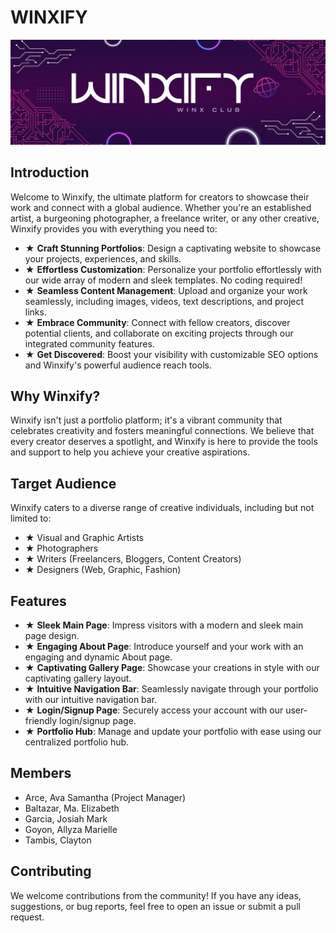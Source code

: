 # WINXIFY

![Winxify Logo](https://github.com/jshmrk/JUMPING-AWD-FEUTECH/raw/main/HEADER.png)

## Introduction
Welcome to Winxify, the ultimate platform for creators to showcase their work and connect with a global audience. Whether you're an established artist, a burgeoning photographer, a freelance writer, or any other creative, Winxify provides you with everything you need to:

- ★ **Craft Stunning Portfolios**: Design a captivating website to showcase your projects, experiences, and skills.
- ★ **Effortless Customization**: Personalize your portfolio effortlessly with our wide array of modern and sleek templates. No coding required!
- ★ **Seamless Content Management**: Upload and organize your work seamlessly, including images, videos, text descriptions, and project links.
- ★ **Embrace Community**: Connect with fellow creators, discover potential clients, and collaborate on exciting projects through our integrated community features.
- ★ **Get Discovered**: Boost your visibility with customizable SEO options and Winxify's powerful audience reach tools.

## Why Winxify?
Winxify isn't just a portfolio platform; it's a vibrant community that celebrates creativity and fosters meaningful connections. We believe that every creator deserves a spotlight, and Winxify is here to provide the tools and support to help you achieve your creative aspirations.

## Target Audience
Winxify caters to a diverse range of creative individuals, including but not limited to:
- ★ Visual and Graphic Artists
- ★ Photographers
- ★ Writers (Freelancers, Bloggers, Content Creators)
- ★ Designers (Web, Graphic, Fashion)


## Features
- ★ **Sleek Main Page**: Impress visitors with a modern and sleek main page design.
- ★ **Engaging About Page**: Introduce yourself and your work with an engaging and dynamic About page.
- ★ **Captivating Gallery Page**: Showcase your creations in style with our captivating gallery layout.
- ★ **Intuitive Navigation Bar**: Seamlessly navigate through your portfolio with our intuitive navigation bar.
- ★ **Login/Signup Page**: Securely access your account with our user-friendly login/signup page.
- ★ **Portfolio Hub**: Manage and update your portfolio with ease using our centralized portfolio hub.

## Members
- Arce, Ava Samantha (Project Manager)
- Baltazar, Ma. Elizabeth
- Garcia, Josiah Mark
- Goyon, Allyza Marielle 
- Tambis, Clayton


## Contributing

We welcome contributions from the community! If you have any ideas, suggestions, or bug reports, feel free to open an issue or submit a pull request.
